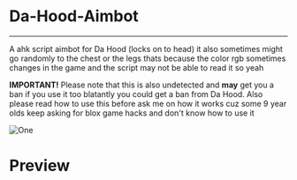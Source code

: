 # Da-Hood-Aimbot
- - - - 

A ahk script aimbot for Da Hood (locks on to head) it also sometimes might go randomly to the chest or the legs thats because the color rgb sometimes changes in the game and the script may not be able to read it so yeah

**IMPORTANT!** Please note that this is also undetected and **may** get you a ban if you use it too blatantly you could get a ban from Da Hood. Also please read how to use this before ask me on how it works cuz some 9 year olds keep asking for blox game hacks and don't know how to use it


![One](https://user-images.githubusercontent.com/95067718/158750982-f8873475-818b-491c-a858-4998db8ca5dc.jpg)

# Preview
